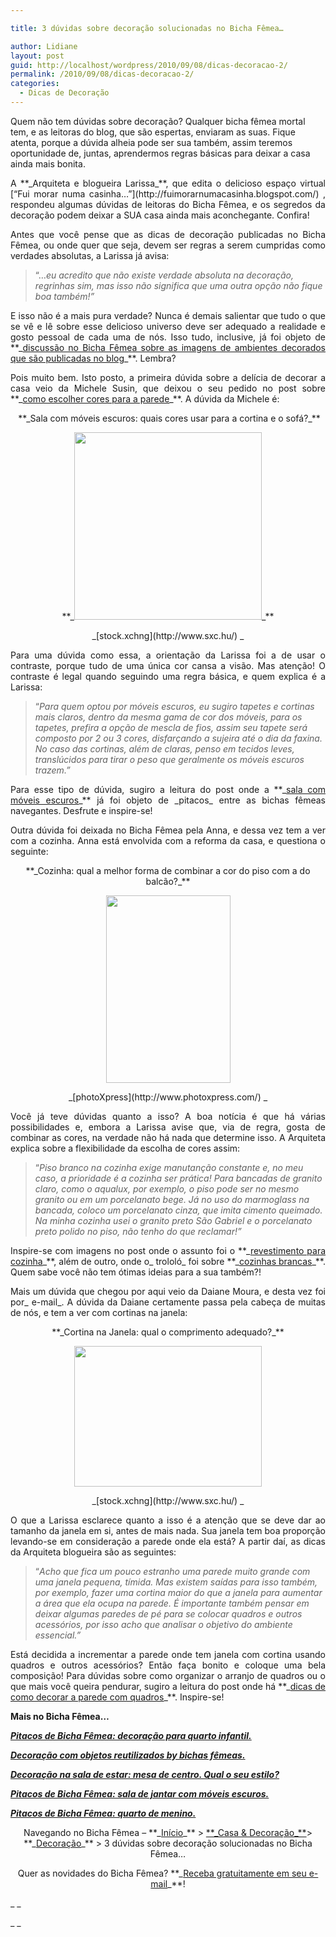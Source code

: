 ```yaml
---

title: 3 dúvidas sobre decoração solucionadas no Bicha Fêmea…

author: Lidiane
layout: post
guid: http://localhost/wordpress/2010/09/08/dicas-decoracao-2/
permalink: /2010/09/08/dicas-decoracao-2/
categories:
  - Dicas de Decoração
---
```

Quem não tem dúvidas sobre decoração? Qualquer bicha fêmea mortal tem, e as leitoras do blog, que são espertas, enviaram as suas. Fique atenta, porque a dúvida alheia pode ser sua também, assim teremos oportunidade de, juntas, aprendermos regras básicas para deixar a casa ainda mais bonita.

<p style="text-align: justify;">
  A **_Arquiteta e blogueira Larissa_**, que edita o delicioso espaço virtual [“Fui morar numa casinha…”](http://fuimorarnumacasinha.blogspot.com/) , respondeu algumas dúvidas de leitoras do Bicha Fêmea, e os segredos da decoração podem deixar a SUA casa ainda mais aconchegante. Confira!
</p>

<!--more-->

<p style="text-align: justify;">
  Antes que você pense que as dicas de decoração publicadas no Bicha Fêmea, ou onde quer que seja, devem ser regras a serem cumpridas como verdades absolutas, a Larissa já avisa:
</p>

> “…_eu acredito que não existe verdade absoluta na decoração, regrinhas sim, mas isso não significa que uma outra opção não fique boa também!”_

<p style="text-align: justify;">
  E isso não é a mais pura verdade? Nunca é demais salientar que tudo o que se vê e lê sobre esse delicioso universo deve ser adequado a realidade e gosto pessoal de cada uma de nós. Isso tudo, inclusive, já foi objeto de **_<a href="http://www.trololodemulher.com.br/2010/05/10/blog-dicas-decoracao/">discussão no Bicha Fêmea sobre as imagens de ambientes decorados que são publicadas no blog</a>_**. Lembra?
</p>

<p style="text-align: justify;">
  Pois muito bem. Isto posto, a primeira dúvida sobre a delícia de decorar a casa veio da Michele Susin, que deixou o seu pedido no post sobre **_<a href="http://www.trololodemulher.com.br/2010/05/31/cores-para-parede/">como escolher cores para a parede</a>_**. A dúvida da Michele é:
</p>

<p style="text-align: center;">
   **_Sala com móveis escuros: quais cores usar para a cortina e o sofá?_**
</p>

<p style="text-align: center;">
  **_<a href="http://www.trololodemulher.com.br/blog/wp-content/uploads/2010/09/poltrona.jpg"><img class="alignnone size-medium wp-image-5178" title="poltrona" src="http://www.trololodemulher.com.br/blog/wp-content/uploads/2010/09/poltrona-300x300.jpg" alt="" width="300" height="300" /></a>_**
</p>

<p style="text-align: center;">
  _[stock.xchng](http://www.sxc.hu/) _
</p>

<p style="text-align: justify;">
  Para uma dúvida como essa, a orientação da Larissa foi a de usar o contraste, porque tudo de uma única cor cansa a visão. Mas atenção! O contraste é legal quando seguindo uma regra básica, e quem explica é a Larissa:
</p>

> “_Para quem optou por móveis escuros, eu sugiro tapetes e cortinas mais claros, dentro da mesma gama de cor dos móveis, para os tapetes, prefira a opção de mescla de fios, assim seu tapete será composto por 2 ou 3 cores, disfarçando a sujeira até o dia da faxina. No caso das cortinas, além de claras, penso em tecidos leves, translúcidos para tirar o peso que geralmente os móveis escuros trazem.”_

<p style="text-align: justify;">
  Para esse tipo de dúvida, sugiro a leitura do post onde a **_<a href="http://www.trololodemulher.com.br/2010/07/07/decoracao-sala-de-jantar/">sala com móveis escuros</a>_** já foi objeto de _pitacos_ entre as bichas fêmeas navegantes. Desfrute e inspire-se!
</p>

<p style="text-align: justify;">
  Outra dúvida foi deixada no Bicha Fêmea pela Anna, e dessa vez tem a ver com a cozinha. Anna está envolvida com a reforma da casa, e questiona o seguinte:
</p>

<p style="text-align: center;">
  **_Cozinha: qual a melhor forma de combinar a cor do piso com a do balcão?_**
</p>

<p style="text-align: center;">
  <a href="http://www.trololodemulher.com.br/blog/wp-content/uploads/2010/09/cozinha.jpg"><img class="size-medium wp-image-5177 aligncenter" title="Modern kitchen with granite countertops" src="http://www.trololodemulher.com.br/blog/wp-content/uploads/2010/09/cozinha-199x300.jpg" alt="" width="199" height="300" /></a>
</p>

<p style="text-align: center;">
  _[photoXpress](http://www.photoxpress.com/) _
</p>

<p style="text-align: justify;">
  Você já teve dúvidas quanto a isso? A boa notícia é que há várias possibilidades e, embora a Larissa avise que, via de regra, gosta de combinar as cores, na verdade não há nada que determine isso. A Arquiteta explica sobre a flexibilidade da escolha de cores assim:
</p>

> “_Piso branco na cozinha exige manutanção constante e, no meu caso, a prioridade é a cozinha ser prática! Para bancadas de granito claro, como o aqualux, por exemplo, o piso pode ser no mesmo granito ou em um porcelanato bege. Já no uso do marmoglass na bancada, coloco um porcelanato cinza, que imita cimento queimado. Na minha cozinha usei o granito preto São Gabriel e o porcelanato preto polido no piso, não tenho do que reclamar!”_

<p style="text-align: justify;">
  Inspire-se com imagens no post onde o assunto foi o **_<a href="http://www.trololodemulher.com.br/2009/07/23/decoracao-revestimento-cozinha/">revestimento para cozinha</a>_**, além de outro, onde o_ trololó_ foi sobre **_<a href="http://www.trololodemulher.com.br/2009/01/22/decoracao-cozinha-branca/">cozinhas brancas</a>_**. Quem sabe você não tem ótimas ideias para a sua também?!
</p>

<p style="text-align: justify;">
  Mais um dúvida que chegou por aqui veio da Daiane Moura, e desta vez foi por_ e-mail_. A dúvida da Daiane certamente passa pela cabeça de muitas de nós, e tem a ver com cortinas na janela:
</p>

<p style="text-align: center;">
  **_Cortina na Janela: qual o comprimento adequado?_**
</p>

<p style="text-align: center;">
  <a href="http://www.trololodemulher.com.br/blog/wp-content/uploads/2010/09/cortina.jpg"><img class="size-medium wp-image-5176 aligncenter" title="cortina" src="http://www.trololodemulher.com.br/blog/wp-content/uploads/2010/09/cortina-300x225.jpg" alt="" width="300" height="225" /></a>
</p>

<p style="text-align: center;">
  _[stock.xchng](http://www.sxc.hu/) _
</p>

<p style="text-align: justify;">
  O que a Larissa esclarece quanto a isso é a atenção que se deve dar ao tamanho da janela em si, antes de mais nada. Sua janela tem boa proporção levando-se em consideração a parede onde ela está? A partir daí, as dicas da Arquiteta blogueira são as seguintes:
</p>

> “_Acho que fica um pouco estranho uma parede muito grande com uma janela pequena, tímida. Mas existem saídas para isso também, por exemplo, fazer uma cortina maior do que a janela para aumentar a área que ela ocupa na parede. É importante também pensar em deixar algumas paredes de pé para se colocar quadros e outros acessórios, por isso acho que analisar o objetivo do ambiente essencial.”_

<p style="text-align: justify;">
  Está decidida a incrementar a parede onde tem janela com cortina usando quadros e outros acessórios? Então faça bonito e coloque uma bela composição! Para dúvidas sobre como organizar o arranjo de quadros ou o que mais você queira pendurar, sugiro a leitura do post onde há **_<a href="http://www.trololodemulher.com.br/2009/04/07/decoracao-parede-quadros/">dicas de como decorar a parede com quadros</a>_**. Inspire-se!
</p>

**Mais no Bicha Fêmea…**

**_[Pitacos de Bicha Fêmea: decoração para quarto infantil.](http://www.trololodemulher.com.br/2010/08/16/decoracao-quarto-infantil/)_**

**_[Decoração com objetos reutilizados by bichas fêmeas.](http://www.trololodemulher.com.br/2010/08/06/decoracao-reutilizacao/)_**

**_[Decoração na sala de estar: mesa de centro. Qual o seu estilo?](http://www.trololodemulher.com.br/2010/08/04/decoracao-mesa-de-centro/)_**

**_[Pitacos de Bicha Fêmea: sala de jantar com móveis escuros.](http://www.trololodemulher.com.br/2010/07/07/decoracao-sala-de-jantar/)_**

**_[Pitacos de Bicha Fêmea: quarto de menino.](http://www.trololodemulher.com.br/2010/06/16/decoracao-quarto-menino/)_**

<p style="text-align: center;">
  Navegando no Bicha Fêmea – **_<a href="http://www.trololodemulher.com.br/">Início</a>_** > <a href="http://www.trololodemulher.com.br/casaedecoracao/">**_Casa & Decoração_**</a>> **_<a href="http://www.trololodemulher.com.br/category/decoracao/">Decoração</a>_** > 3 dúvidas sobre decoração solucionadas no Bicha Fêmea…
</p>

<p style="text-align: center;">
  Quer as novidades do Bicha Fêmea? **_<a href="http://feedburner.google.com/fb/a/mailverify?uri=blogbichafemea&loc=pt_BR">Receba gratuitamente em seu e-mail</a>_**!
</p>

_ _

_ _